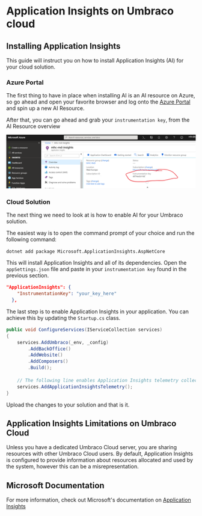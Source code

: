 
# Application Insights on Umbraco cloud

## Installing Application Insights

This guide will instruct you on how to install Application Insights (AI) for your cloud solution.

### Azure Portal

The first thing to have in place when installing AI is an AI resource on Azure, so go ahead and open your favorite browser and log onto the [Azure Portal](https://portal.azure.com) and spin up a new AI Resource.

After that, you can go ahead and grab your `instrumentation key`, from the AI Resource overview

![alt text](images/01-Instrumentation-key.png "Instrumentation Key")

### Cloud Solution

The next thing we need to look at is how to enable AI for your Umbraco solution.

The easiest way is to open the command prompt of your choice and run the following command:

`dotnet add package Microsoft.ApplicationInsights.AspNetCore`

This will install Application Insights and all of its dependencies. Open the `appSettings.json` file and paste in your `instrumentation key` found in the previous section.

```json
"ApplicationInsights": {
    "InstrumentationKey": "your_key_here"
  },
```

The last step is to enable Application Insights in your application. You can achieve this by updating the `Startup.cs` class.

```csharp
public void ConfigureServices(IServiceCollection services)
{
    services.AddUmbraco(_env, _config)
        .AddBackOffice()
        .AddWebsite()
        .AddComposers()
        .Build();

    // The following line enables Application Insights telemetry collection.
    services.AddApplicationInsightsTelemetry();
}
```

Upload the changes to your solution and that is it.

## Application Insights Limitations on Umbraco Cloud

Unless you have a dedicated Umbraco Cloud server, you are sharing resources with other Umbraco Cloud users. By default, Application Insights is configured to provide information about resources allocated and used by the system, however this can be a misrepresentation.

## Microsoft Documentation

For more information, check out Microsoft's documentation on [Application Insights](https://docs.microsoft.com/en-us/azure/application-insights/app-insights-overview)
